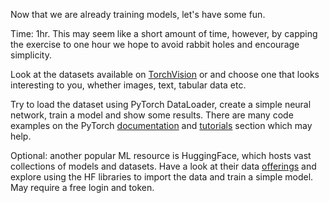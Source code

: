 Now that we are already training models, let's have some fun.

Time: 1hr. This may seem like a short amount of time, however, by capping the exercise to one hour we hope to avoid rabbit holes and encourage simplicity.  

Look at the datasets available on [TorchVision](https://docs.pytorch.org/vision/main/datasets.html)
or and choose one that looks interesting to you, whether images, text, tabular data etc.

Try to load the dataset using PyTorch DataLoader, create a simple neural network, train a model and show some results. 
There are many code examples on the PyTorch [documentation](https://docs.pytorch.org/docs/stable/index.html) and [tutorials](https://docs.pytorch.org/tutorials/) section which may help.

Optional: another popular ML resource is HuggingFace, which hosts vast collections of models and datasets. Have a look at their data [offerings](https://huggingface.co/docs/datasets/en/index) and explore using the HF libraries to import the data and train a simple model. May require a free login and token. 